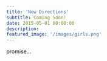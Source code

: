 ```yaml
---
title: 'New Directions'
subtitle: Coming Soon!
date: 2015-05-01 00:00:00
description:
featured_image: '/images/girls.png'
---
```


<!-- ![](/images/the_wedding.jpeg) -->

promise...
